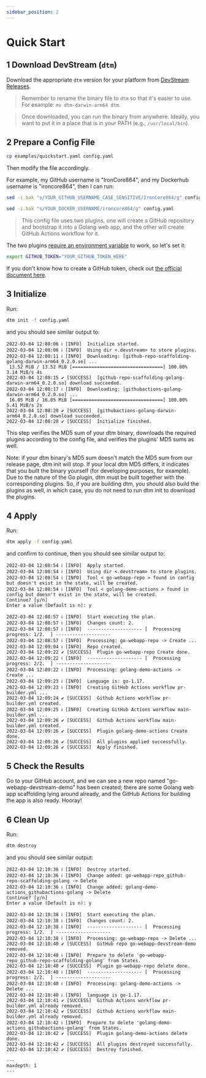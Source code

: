 ```yaml
---
sidebar_position: 2
---
```


# Quick Start

## 1 Download DevStream (`dtm`)

Download the appropriate `dtm` version for your platform from [DevStream Releases](https://github.com/devstream-io/devstream/releases).

> Remember to rename the binary file to `dtm` so that it's easier to use. For example: `mv dtm-darwin-arm64 dtm`.

> Once downloaded, you can run the binary from anywhere. Ideally, you want to put it in a place that is in your PATH (e.g., `/usr/local/bin`).

## 2 Prepare a Config File

<!-- Copy the [examples/quickstart.yaml](../examples/quickstart.yaml) to your working directory and rename it to `config.yaml`: -->

```bash
cp examples/quickstart.yaml config.yaml
```

Then modify the file accordingly.

For example, my GitHub username is "IronCore864", and my Dockerhub username is "ironcore864", then I can run:

```bash
sed -i.bak "s/YOUR_GITHUB_USERNAME_CASE_SENSITIVE/IronCore864/g" config.yaml

sed -i.bak "s/YOUR_DOCKER_USERNAME/ironcore864/g" config.yaml
```

> This config file uses two plugins, one will create a GitHub repository and bootstrap it into a Golang web app, and the other will create GitHub Actions workflow for it.

The two plugins [require an environment variable](./plugins/github-repo-scaffolding-golang.md) to work, so let's set it:

```bash
export GITHUB_TOKEN="YOUR_GITHUB_TOKEN_HERE"
```

If you don't know how to create a GitHub token, check out [the official document here](https://docs.github.com/en/authentication/keeping-your-account-and-data-secure/creating-a-personal-access-token).

## 3 Initialize

Run:

```bash
dtm init -f config.yaml
```

and you should see similar output to:

```
2022-03-04 12:08:06 ℹ [INFO]  Initialize started.
2022-03-04 12:08:06 ℹ [INFO]  Using dir <.devstream> to store plugins.
2022-03-04 12:08:11 ℹ [INFO]  Downloading: [github-repo-scaffolding-golang-darwin-arm64_0.2.0.so] ...
 13.52 MiB / 13.52 MiB [=================================] 100.00% 3.14 MiB/s 4s
2022-03-04 12:08:15 ✔ [SUCCESS]  [github-repo-scaffolding-golang-darwin-arm64_0.2.0.so] download succeeded.
2022-03-04 12:08:17 ℹ [INFO]  Downloading: [githubactions-golang-darwin-arm64_0.2.0.so] ...
 16.05 MiB / 16.05 MiB [=================================] 100.00% 5.41 MiB/s 2s
2022-03-04 12:08:20 ✔ [SUCCESS]  [githubactions-golang-darwin-arm64_0.2.0.so] download succeeded.
2022-03-04 12:08:20 ✔ [SUCCESS]  Initialize finished.
```

This step verifies the MD5 sum of your dtm binary, downloads the required plugins according to the config file, and verifies the plugins' MD5 sums as well.

Note: if your dtm binary's MD5 sum doesn't match the MD5 sum from our release page, dtm init will stop. If your local dtm MD5 differs, it indicates that you built the binary yourself (for developing purposes, for example). Due to the nature of the Go plugin, dtm must be built together with the corresponding plugins. So, if you are building dtm, you should also build the plugins as well, in which case, you do not need to run dtm init to download the plugins.

## 4 Apply

Run:

```bash
dtm apply -f config.yaml
```

and confirm to continue, then you should see similar output to:

```
2022-03-04 12:08:54 ℹ [INFO]  Apply started.
2022-03-04 12:08:54 ℹ [INFO]  Using dir <.devstream> to store plugins.
2022-03-04 12:08:54 ℹ [INFO]  Tool < go-webapp-repo > found in config but doesn't exist in the state, will be created.
2022-03-04 12:08:54 ℹ [INFO]  Tool < golang-demo-actions > found in config but doesn't exist in the state, will be created.
Continue? [y/n]
Enter a value (Default is n): y

2022-03-04 12:08:57 ℹ [INFO]  Start executing the plan.
2022-03-04 12:08:57 ℹ [INFO]  Changes count: 2.
2022-03-04 12:08:57 ℹ [INFO]  -------------------- [  Processing progress: 1/2.  ] --------------------
2022-03-04 12:08:57 ℹ [INFO]  Processing: go-webapp-repo -> Create ...
2022-03-04 12:09:04 ℹ [INFO]  Repo created.
2022-03-04 12:09:22 ✔ [SUCCESS]  Plugin go-webapp-repo Create done.
2022-03-04 12:09:22 ℹ [INFO]  -------------------- [  Processing progress: 2/2.  ] --------------------
2022-03-04 12:09:22 ℹ [INFO]  Processing: golang-demo-actions -> Create ...
2022-03-04 12:09:23 ℹ [INFO]  Language is: go-1.17.
2022-03-04 12:09:23 ℹ [INFO]  Creating GitHub Actions workflow pr-builder.yml ...
2022-03-04 12:09:24 ✔ [SUCCESS]  Github Actions workflow pr-builder.yml created.
2022-03-04 12:09:25 ℹ [INFO]  Creating GitHub Actions workflow main-builder.yml ...
2022-03-04 12:09:26 ✔ [SUCCESS]  Github Actions workflow main-builder.yml created.
2022-03-04 12:09:26 ✔ [SUCCESS]  Plugin golang-demo-actions Create done.
2022-03-04 12:09:26 ✔ [SUCCESS]  All plugins applied successfully.
2022-03-04 12:09:26 ✔ [SUCCESS]  Apply finished.
```
## 5 Check the Results

Go to your GitHub account, and we can see a new repo named "go-webapp-devstream-demo" has been created; there are some Golang web app scaffolding lying around already, and the GitHub Actions for building the app is also ready. Hooray!

## 6 Clean Up

Run:

```bash
dtm destroy
```

and you should see similar output:

```
2022-03-04 12:10:36 ℹ [INFO]  Destroy started.
2022-03-04 12:10:36 ℹ [INFO]  Change added: go-webapp-repo_github-repo-scaffolding-golang -> Delete
2022-03-04 12:10:36 ℹ [INFO]  Change added: golang-demo-actions_githubactions-golang -> Delete
Continue? [y/n]
Enter a value (Default is n): y

2022-03-04 12:10:38 ℹ [INFO]  Start executing the plan.
2022-03-04 12:10:38 ℹ [INFO]  Changes count: 2.
2022-03-04 12:10:38 ℹ [INFO]  -------------------- [  Processing progress: 1/2.  ] --------------------
2022-03-04 12:10:38 ℹ [INFO]  Processing: go-webapp-repo -> Delete ...
2022-03-04 12:10:40 ✔ [SUCCESS]  GitHub repo go-webapp-devstream-demo removed.
2022-03-04 12:10:40 ℹ [INFO]  Prepare to delete 'go-webapp-repo_github-repo-scaffolding-golang' from States.
2022-03-04 12:10:40 ✔ [SUCCESS]  Plugin go-webapp-repo delete done.
2022-03-04 12:10:40 ℹ [INFO]  -------------------- [  Processing progress: 2/2.  ] --------------------
2022-03-04 12:10:40 ℹ [INFO]  Processing: golang-demo-actions -> Delete ...
2022-03-04 12:10:40 ℹ [INFO]  language is go-1.17.
2022-03-04 12:10:41 ✔ [SUCCESS]  Github Actions workflow pr-builder.yml already removed.
2022-03-04 12:10:42 ✔ [SUCCESS]  Github Actions workflow main-builder.yml already removed.
2022-03-04 12:10:42 ℹ [INFO]  Prepare to delete 'golang-demo-actions_githubactions-golang' from States.
2022-03-04 12:10:42 ✔ [SUCCESS]  Plugin golang-demo-actions delete done.
2022-03-04 12:10:42 ✔ [SUCCESS]  All plugins destroyed successfully.
2022-03-04 12:10:42 ✔ [SUCCESS]  Destroy finished.
```

```{toctree}
---
maxdepth: 1
---
```
